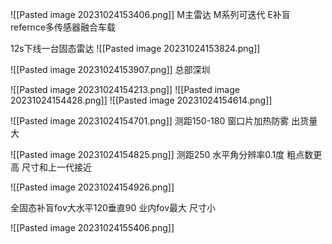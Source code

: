 ![[Pasted image 20231024153406.png]]
M主雷达 M系列可迭代
E补盲
refernce多传感器融合车载


12s下线一台固态雷达
![[Pasted image 20231024153824.png]]

![[Pasted image 20231024153907.png]]
总部深圳

![[Pasted image 20231024154213.png]]
![[Pasted image 20231024154428.png]]
![[Pasted image 20231024154614.png]]


![[Pasted image 20231024154701.png]]
测距150-180
窗口片加热防雾
出货量大

![[Pasted image 20231024154825.png]]
测距250
水平角分辨率0.1度
粗点数更高
尺寸和上一代接近


![[Pasted image 20231024154926.png]]

全固态补盲fov大水平120垂直90
业内fov最大
尺寸小

![[Pasted image 20231024155406.png]]

